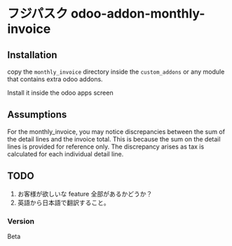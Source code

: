 # フジパスク odoo-addon-monthly-invoice

## Installation

copy the `monthly_invoice` directory inside the `custom_addons` or any module that
contains extra odoo addons.

Install it inside the odoo apps screen

## Assumptions

For the monthly_invoice, you may notice discrepancies between the sum of the detail
lines and the invoice total. This is because the sum on the detail lines is provided for
reference only. The discrepancy arises as tax is calculated for each individual detail
line.

## TODO

1. お客様が欲しいな feature 全部があるかどうか？
2. 英語から日本語で翻訳すること。

### Version

Beta
